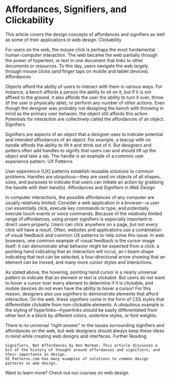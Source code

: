 
# Affordances, Signifiers, and Clickability

This article covers the design concepts of affordances and signifiers as well as some of their applications in web design.
Clickability

For users on the web, the mouse click is perhaps the most fundamental human-computer interaction. The web became the web partially through the power of hypertext, or text in one document that links to other documents or resources. To this day, users navigate the web largely through mouse clicks (and finger taps on mobile and tablet devices).
Affordances

Objects afford the ability of users to interact with them in various ways. For instance, a bench affords a person the ability to sit on it, but if it is not affixed to the ground, it also affords the user the ability to turn it over, throw (if the user is physically able), or perform any number of other actions. Even though the designer was probably not designing the bench with throwing in mind as the primary user behavior, the object still affords this action. Potentials for interaction are collectively called the affordances of an object.
Signifiers

Signifiers are aspects of an object that a designer uses to indicate potential and intended affordances of an object. For example, a teacup with no handle affords the ability to lift it and drink out of it. But designers and potters often add handles to signify that users can and should lift up the object and take a sip. The handle is an example of a common user experience pattern.
UX Patterns

User experience (UX) patterns establish reusable solutions to common problems. Handles are ubiquitous—they are used on objects of all shapes, sizes, and purposes to indicate that users can initiate an action by grabbing the handle with their hand(s).
Affordances and Signifiers in Web Design

In computer interactions, the possible affordances of any computer are usually relatively limited. Consider a web application in a browser—a user can essentially click, execute key commands or type, and potentially execute touch events or voice commands. Because of the relatively limited range of affordances, using proper signifiers is especially important to direct users properly. Users can click anywhere on a page, but not every click will have a result. Often, websites and applications use a combination of visual feedback and common UX patterns to help solve this issue. In web browsers, one common example of visual feedback is the cursor image itself: it can demonstrate what behavior might be expected from a click: a pointing hand indicating that an interaction will occur, an i-beam shape indicating that text can be selected, a four-directional arrow showing that an element can be moved, and many more cursor styles and interactions.

As stated above, the hovering, pointing hand cursor is a nearly universal pattern to indicate that an element or text is clickable. But users do not want to hover a cursor over every element to determine if it is clickable, and mobile devices do not even have the ability to hover a cursor! For this reason, designers also use signifiers to demonstrate elements that afford interaction. On the web, these signifiers come in the form of CSS styles that differentiate clickable from non-clickable elements. A ubiquitous example is the styling of hyperlinks—hyperlinks should be easily differentiated from other text in a block by different colors, underline styles, or font weights.

There is no universal “right answer” to the issues surrounding signifiers and affordances on the web, but web designers should always keep these ideas in mind while creating web designs and interfaces.
Further Reading

    Signifiers, Not Affordances by Don Norman. This article discusses a bit of the history of thought around affordances and signifiers, and their importance in design.
    UI Patterns.com has many examples of solutions to common design patterns in web design.

Want to learn more? Check out our courses on web design.
